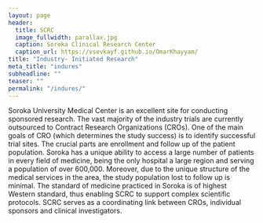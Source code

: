 ```yaml
---
layout: page
header:
  title: SCRC
  image_fullwidth: parallax.jpg
  caption: Soroka Clinical Research Center
  caption_url: https://vsevkayf.github.io/OmarKhayyam/
title: "Industry- Initiated Research"
meta_title: "indures"
subheadline: ""
teaser: ""
permalink: "/indures/"
---
```


Soroka University Medical Center is an excellent site for conducting sponsored research. The vast majority of the industry trials are currently outsourced to Contract Research Organizations (CROs). One of the main goals of CRO (which determines the study success) is to identify successful trial sites. The crucial parts are enrollment and follow up of the patient population. Soroka has a unique ability to access a large number of patients in every field of medicine, being the only hospital a large region and serving a population of over 600,000. Moreover, due to the unique structure of the medical services in the area, the study population lost to follow up is minimal. The standard of medicine practiced in Soroka is of highest Western standard, thus enabling SCRC to support complex scientific protocols. SCRC serves as a coordinating link between CROs, individual sponsors and clinical investigators.

